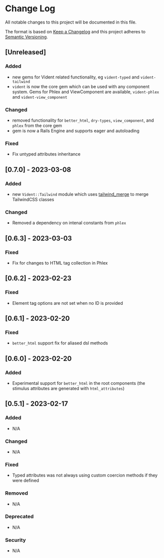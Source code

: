 
# Change Log
All notable changes to this project will be documented in this file.

The format is based on [Keep a Changelog](http://keepachangelog.com/)
and this project adheres to [Semantic Versioning](http://semver.org/).

## [Unreleased]

### Added

- new gems for Vident related functionality, eg `vident-typed` and `vident-tailwind`
- `vident` is now the core gem which can be used with any component system. Gems for Phlex and ViewComponent are available, `vident-phlex` and `vident-view_component` 

### Changed

- removed functionality for `better_html`, `dry-types`, `view_component`, and `phlex` from the core gem
- gem is now a Rails Engine and supports eager and autoloading

### Fixed

- Fix untyped attributes inheritance

## [0.7.0] - 2023-03-08  

### Added

- new `Vident::Tailwind` module which uses [tailwind_merge](https://github.com/gjtorikian/tailwind_merge) to merge TailwindCSS classes

### Changed

- Removed a dependency on intenal constants from `phlex`

## [0.6.3] - 2023-03-03

### Fixed

- Fix for changes to HTML tag collection in Phlex


## [0.6.2] - 2023-02-23

### Fixed

- Element tag options are not set when no ID is provided


## [0.6.1] - 2023-02-20

### Fixed

- `better_html` support fix for aliased dsl methods


## [0.6.0] - 2023-02-20

### Added

- Experimental support for `better_html` in the root components (the stimulus attributes are generated with `html_attributes`)



## [0.5.1] - 2023-02-17

### Added

- N/A

### Changed

- N/A

### Fixed

- Typed attributes was not always using custom coercion methods if they were defined 

### Removed

- N/A

### Deprecated

- N/A

### Security

- N/A
